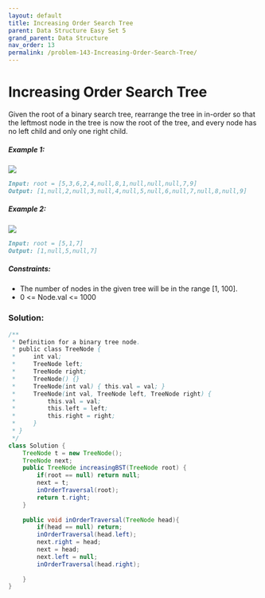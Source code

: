 ```yaml
---
layout: default
title: Increasing Order Search Tree
parent: Data Structure Easy Set 5
grand_parent: Data Structure
nav_order: 13
permalink: /problem-143-Increasing-Order-Search-Tree/
---
```

# Increasing Order Search Tree

Given the root of a binary search tree, rearrange the tree in in-order so that the leftmost node in the tree is now the root of the tree, and every node has no left child and only one right child.

##### Example 1:
![](../../assets/images/ds/ex1.jpeg)
```markdown
Input: root = [5,3,6,2,4,null,8,1,null,null,null,7,9]
Output: [1,null,2,null,3,null,4,null,5,null,6,null,7,null,8,null,9]
```
##### Example 2:
![](../../assets/images/ds/ex2.jpeg)
```markdown
Input: root = [5,1,7]
Output: [1,null,5,null,7]
```
##### Constraints:
* The number of nodes in the given tree will be in the range [1, 100].
* 0 <= Node.val <= 1000

### Solution:
```java
/**
 * Definition for a binary tree node.
 * public class TreeNode {
 *     int val;
 *     TreeNode left;
 *     TreeNode right;
 *     TreeNode() {}
 *     TreeNode(int val) { this.val = val; }
 *     TreeNode(int val, TreeNode left, TreeNode right) {
 *         this.val = val;
 *         this.left = left;
 *         this.right = right;
 *     }
 * }
 */
class Solution {
    TreeNode t = new TreeNode();
    TreeNode next;
    public TreeNode increasingBST(TreeNode root) {
        if(root == null) return null;
        next = t;
        inOrderTraversal(root);
        return t.right;
    }
    
    public void inOrderTraversal(TreeNode head){
        if(head == null) return;
        inOrderTraversal(head.left);
        next.right = head;
        next = head;
        next.left = null;
        inOrderTraversal(head.right);
       
    }
}
```